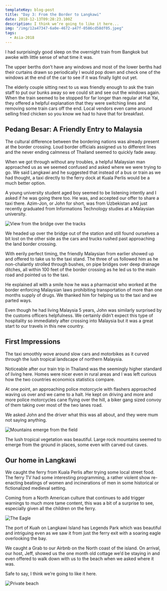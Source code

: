 ```yaml
---
templateKey: blog-post
title: "Day 3: From the Border to Langkawi"
date: 2018-12-13T09:28:23.100Z
description: I think we’re going to like it here...
img: "/img/12a47347-6a0e-4672-a47f-0586cd58df05.jpeg"
tags:
  - Asia-2018
---
```


I had surprisingly good sleep on the overnight train from Bangkok but awoke with little sense of what time it was.

The upper berths don’t have any windows and most of the lower berths had their curtains drawn so periodically I would pop down and check one of the windows at the end of the car to see if it was finally light out yet.

The elderly couple sitting next to us was friendly enough to ask the train staff to put our bunks away so we could sit and see out the windows again. When the train seemed to be stopped for far longer than regular at Hat Yai, they offered a helpful explanation that they were switching lines and removing some train cars off the end. Local vendors even came around selling fried chicken so you know we had to have that for breakfast.

## Pedang Besar: A Friendly Entry to Malaysia

The cultural difference between the bordering nations was already present at the border crossing. Loud border officials assigned us to different lines and the never ending calmness of Thailand seemed to quickly fade away.

When we got through without any troubles, a helpful Malaysian man approached us as we seemed confused and asked where we were trying to go. We said Langkawi and he suggested that instead of a bus or train as we had thought, a taxi directly to the ferry dock at Kuala Perlis would be a much better option.

A young university student aged boy seemed to be listening intently and I asked if he was going there too. He was, and accepted our offer to share a taxi there. Azim-Jon, or John for short, was from Uzbekistan and just recently graduated from Informations Technology studies at a Malaysian university.

![View from the bridge over the tracks](/img/1ef6a772-f24a-4b8c-a20a-c6a20465626f.jpeg)

We headed up over the bridge out of the station and still found ourselves a bit lost on the other side as the cars and trucks rushed past approaching the land border crossing.

With eerily perfect timing, the friendly Malaysian from earlier showed up and offered to take us to the taxi stand. The three of us followed him as he non-chalantly strolled through bushes, on pipe bridges over deep drainage ditches, all within 100 feet of the border crossing as he led us to the main road and pointed us to the taxi.

He explained all with a smile how he was a pharmacist who worked at the border enforcing Malaysian laws prohibiting transportation of more than one months supply of drugs. We thanked him for helping us to the taxi and we parted ways.

Even though he had living Malaysia 5 years, John was similarly surprised by the customs officers helpfulness. We certainly didn’t expect this type of hospitality so immediately after crossing into Malaysia but it was a great start to our travels in this new country.

## First Impressions

The taxi smoothly wove around slow cars and motorbikes as it curved through the lush tropical landscape of northern Malaysia.

Noticeable after our train trip in Thailand was the seemingly higher standard of living here. Homes were nicer even in rural areas and I was left curious how the two countries economics statistics compare.

At one point, an approaching police motorcycle with flashers approached waving us over and we came to a halt. He kept on driving and more and more police motorcycles cane flying over the hill, a biker gang sized convoy of them taking over most of the two lanes road.

We asked John and the driver what this was all about, and they were mum not saying anything.

![Mountains emerge from the field](/img/a10c59fa-9312-477c-973d-21226818dfd8.jpeg)

The lush tropical vegetation was beautiful. Large rock mountains seemed to emerge from the ground in places, some even with carved out caves.

## Our home in Langkawi

We caught the ferry from Kuala Perlis after trying some local street food. The ferry TV had some interesting programming, a rather violent show re-enacting beatings of women and incinerations of men in some historical or fictionalized medieval setting.

Coming from a North American culture that continues to add trigger warnings to much more tame content, this was a bit of a surprise to see, especially given all the children on the ferry.

![The Eagle](/img/c56c549b-77e1-442a-8085-57f7043fbccb.jpeg)

The port of Kuah on Langkawi Island has Legends Park which was beautiful and intriguing even as we saw it from just the ferry exit with a soaring eagle overlooking the bay.

We caught a Grab to our Airbnb on the North coast of the island. On arrival, our host, Jeff, showed us the one month old cottage we’d be staying in and even offered to walk down with us to the beach when we asked where it was.

Safe to say, I think we’re going to like it here.

![Private beach](/img/12a47347-6a0e-4672-a47f-0586cd58df05.jpeg)
